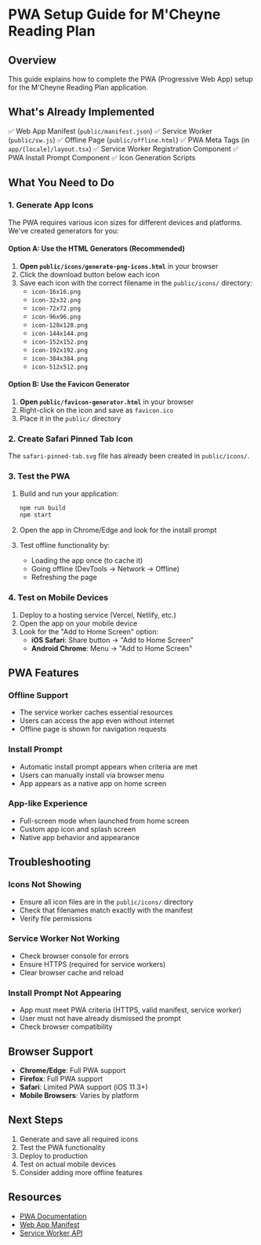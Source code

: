 # PWA Setup Guide for M'Cheyne Reading Plan

## Overview

This guide explains how to complete the PWA (Progressive Web App) setup for the M'Cheyne Reading Plan application.

## What's Already Implemented

✅ Web App Manifest (`public/manifest.json`)
✅ Service Worker (`public/sw.js`)
✅ Offline Page (`public/offline.html`)
✅ PWA Meta Tags (in `app/[locale]/layout.tsx`)
✅ Service Worker Registration Component
✅ PWA Install Prompt Component
✅ Icon Generation Scripts

## What You Need to Do

### 1. Generate App Icons

The PWA requires various icon sizes for different devices and platforms. We've created generators for you:

#### Option A: Use the HTML Generators (Recommended)

1. **Open `public/icons/generate-png-icons.html`** in your browser
2. Click the download button below each icon
3. Save each icon with the correct filename in the `public/icons/` directory:
   - `icon-16x16.png`
   - `icon-32x32.png`
   - `icon-72x72.png`
   - `icon-96x96.png`
   - `icon-128x128.png`
   - `icon-144x144.png`
   - `icon-152x152.png`
   - `icon-192x192.png`
   - `icon-384x384.png`
   - `icon-512x512.png`

#### Option B: Use the Favicon Generator

1. **Open `public/favicon-generator.html`** in your browser
2. Right-click on the icon and save as `favicon.ico`
3. Place it in the `public/` directory

### 2. Create Safari Pinned Tab Icon

The `safari-pinned-tab.svg` file has already been created in `public/icons/`.

### 3. Test the PWA

1. Build and run your application:

   ```bash
   npm run build
   npm start
   ```

2. Open the app in Chrome/Edge and look for the install prompt
3. Test offline functionality by:
   - Loading the app once (to cache it)
   - Going offline (DevTools → Network → Offline)
   - Refreshing the page

### 4. Test on Mobile Devices

1. Deploy to a hosting service (Vercel, Netlify, etc.)
2. Open the app on your mobile device
3. Look for the "Add to Home Screen" option:
   - **iOS Safari**: Share button → "Add to Home Screen"
   - **Android Chrome**: Menu → "Add to Home Screen"

## PWA Features

### Offline Support

- The service worker caches essential resources
- Users can access the app even without internet
- Offline page is shown for navigation requests

### Install Prompt

- Automatic install prompt appears when criteria are met
- Users can manually install via browser menu
- App appears as a native app on home screen

### App-like Experience

- Full-screen mode when launched from home screen
- Custom app icon and splash screen
- Native app behavior and appearance

## Troubleshooting

### Icons Not Showing

- Ensure all icon files are in the `public/icons/` directory
- Check that filenames match exactly with the manifest
- Verify file permissions

### Service Worker Not Working

- Check browser console for errors
- Ensure HTTPS (required for service workers)
- Clear browser cache and reload

### Install Prompt Not Appearing

- App must meet PWA criteria (HTTPS, valid manifest, service worker)
- User must not have already dismissed the prompt
- Check browser compatibility

## Browser Support

- **Chrome/Edge**: Full PWA support
- **Firefox**: Full PWA support
- **Safari**: Limited PWA support (iOS 11.3+)
- **Mobile Browsers**: Varies by platform

## Next Steps

1. Generate and save all required icons
2. Test the PWA functionality
3. Deploy to production
4. Test on actual mobile devices
5. Consider adding more offline features

## Resources

- [PWA Documentation](https://web.dev/progressive-web-apps/)
- [Web App Manifest](https://developer.mozilla.org/en-US/docs/Web/Manifest)
- [Service Worker API](https://developer.mozilla.org/en-US/docs/Web/API/Service_Worker_API)
